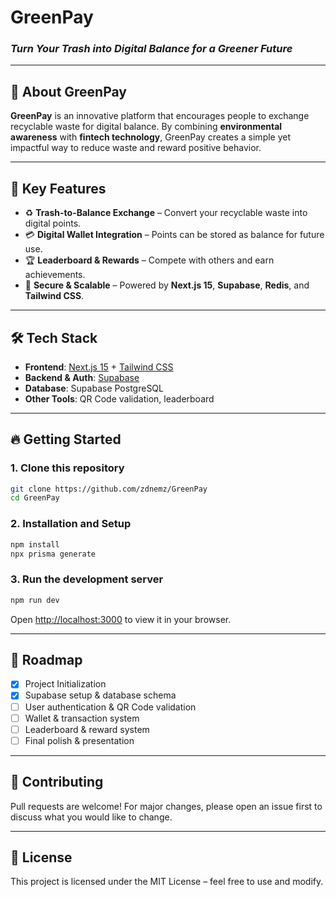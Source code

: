 # **GreenPay**

### _Turn Your Trash into Digital Balance for a Greener Future_

---

## 🌱 **About GreenPay**

**GreenPay** is an innovative platform that encourages people to exchange recyclable waste for digital balance. By combining **environmental awareness** with **fintech technology**, GreenPay creates a simple yet impactful way to reduce waste and reward positive behavior.

---

## 🚀 **Key Features**

- ♻️ **Trash-to-Balance Exchange** – Convert your recyclable waste into digital points.
- 💳 **Digital Wallet Integration** – Points can be stored as balance for future use.
- 🏆 **Leaderboard & Rewards** – Compete with others and earn achievements.
- 🔐 **Secure & Scalable** – Powered by **Next.js 15**, **Supabase**, **Redis**, and **Tailwind CSS**.

---

## 🛠 **Tech Stack**

- **Frontend**: [Next.js 15](https://nextjs.org/) + [Tailwind CSS](https://tailwindcss.com/)
- **Backend & Auth**: [Supabase](https://supabase.com/)
- **Database**: Supabase PostgreSQL
- **Other Tools**: QR Code validation, leaderboard

---

## 🔥 **Getting Started**

### **1. Clone this repository**

```bash
git clone https://github.com/zdnemz/GreenPay
cd GreenPay
```

### **2. Installation and Setup**

```bash
npm install
npx prisma generate
```

### **3. Run the development server**

```bash
npm run dev
```

Open [http://localhost:3000](http://localhost:3000) to view it in your browser.

---

## 📌 **Roadmap**

- [x] Project Initialization
- [x] Supabase setup & database schema
- [ ] User authentication & QR Code validation
- [ ] Wallet & transaction system
- [ ] Leaderboard & reward system
- [ ] Final polish & presentation

---

## 🤝 **Contributing**

Pull requests are welcome! For major changes, please open an issue first to discuss what you would like to change.

---

## 📄 **License**

This project is licensed under the MIT License – feel free to use and modify.
